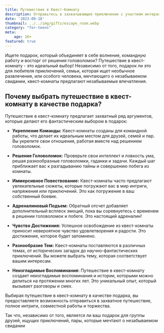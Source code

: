 ```yaml
---
title: Путешествие в Квест-Комнату
description: Отправьтесь в захватывающее приключение с участием интерактивной квест-комнаты.
date: '2023-09-18'
thumbnail: ../../img/gifts/escape_room.webp
category: "for-teens"
meta:
    age: 16+
featured: true
---
```

Ищете подарок, который объединяет в себе волнение, командную работу и восторг от решения головоломок? Путешествие в квест-комнату - это идеальный выбор! Независимо от того, подарок ли это для любителя приключений, семьи, которая ищет необычное развлечение, или особого человека, мечтающего о незабываемом свидании, квест-комнаты предлагают незабываемые впечатления.

## Почему выбрать путешествие в квест-комнату в качестве подарка?

Путешествие в квест-комнату предлагает захватный ряд аргументов, которые делают его фантастическим выбором в подарок:

- **Укрепление Команды:** Квест-комнаты созданы для командной работы, что делает их идеальным местом для друзей, семей и пар. Вы укрепите свои отношения, работая вместе над решением головоломок.

- **Решение Головоломок:** Проверьте свои интеллект и ловкость ума, решая разнообразные головоломки, гаданки и задачи. Каждый шаг приближает вас к разгадыванию тайны и совершению побега из комнаты.

- **Иммерсивное Повествование:** Квест-комнаты часто предлагают увлекательные сюжеты, которые погружают вас в мир интриги, напряжения или приключений. Это как погружение в ваш собственный боевик.

- **Адреналиновый Подъем:** Обратный отсчет добавляет дополнительный всплеск эмоций, пока вы соревнуетесь с временем в решении головоломок и побеге. Это настоящий адреналин!

- **Чувство Достижения:** Успешное освобождение из квест-комнаты приносит невероятное чувство удовлетворения и радости. Это достижение, которое будет запомнено.

- **Разнообразие Тем:** Квест-комнаты поставляются в различных темах, от исторических загадок до научно-фантастических приключений. Вы можете выбрать тему, которая соответствует вашим интересам.

- **Неизгладимые Воспоминания:** Путешествие в квест-комнату создает неизгладимые воспоминания и истории, которыми можно делиться на протяжении многих лет. Это уникальный опыт, который вызывает разговоры и смех.

Выбирая путешествие в квест-комнату в качестве подарка, вы предоставляете возможность отправиться в захватное путешествие, полное интриги, совместной работы и торжества.

Так что, независимо от того, является ли ваш подарок для группы друзей, ищущих приключений, пары, которые мечтают о незабываемом свидании
